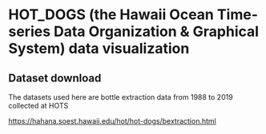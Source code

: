 # HOT_DOGS (the Hawaii Ocean Time-series Data Organization & Graphical System) data visualization


## Dataset download
The datasets used here are bottle extraction data from 1988 to 2019 collected at HOTS

https://hahana.soest.hawaii.edu/hot/hot-dogs/bextraction.html
